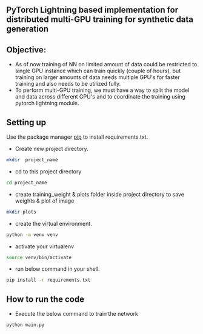 ## PyTorch Lightning based implementation for distributed multi-GPU training for synthetic data generation

## Objective:
- As of now training of NN on limited amount of data could be restricted to single GPU instance which can train quickly (couple of hours), but training on larger amounts of data needs multiple GPU's for faster training and also needs to be utilized fully. 
- To perform multi-GPU training, we must have a way to split the model and data across different GPU's and to coordinate the training using pytorch lightning module.

## Setting up

Use the package manager [pip](https://pip.pypa.io/en/stable/) to install requirements.txt.

-  Create new project directory.
 ```bash
 mkdir  project_name
 ```
-  cd to this project directory
```bash
cd project_name
```
- create training_weight & plots folder inside project directory to save weights & plot of image
 ```bash
 mkdir plots
 ```
- create the virtual environment.
```bash
python -m venv venv
```

-  activate your virtualenv
```bash
source venv/bin/activate
```
-  run below command in your shell.
```bash
pip install -r requirements.txt
```
## How to run the code
- Execute the below command to train the network
```bash
python main.py 

```
